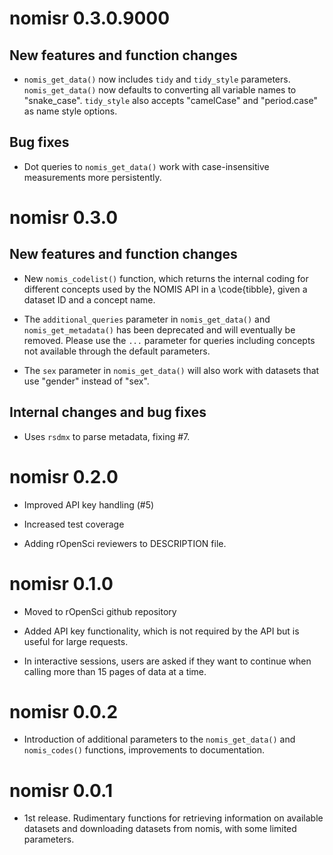 
# nomisr 0.3.0.9000

## New features and function changes

* `nomis_get_data()` now includes `tidy` and `tidy_style` parameters. 
`nomis_get_data()` now defaults to converting all variable names to 
"snake_case". `tidy_style` also accepts "camelCase" and "period.case" as name
style options.

## Bug fixes

* Dot queries to `nomis_get_data()` work with case-insensitive measurements 
more persistently. 




# nomisr 0.3.0

## New features and function changes

* New `nomis_codelist()` function, which returns the internal coding for 
different concepts used by the NOMIS API in a \code{tibble}, given a dataset 
ID and a concept name. 

* The `additional_queries` parameter in `nomis_get_data()` and 
`nomis_get_metadata()` has been deprecated and will eventually be removed. 
Please use the `...` parameter for queries including concepts not available 
through the default parameters.

* The `sex` parameter in `nomis_get_data()` will also work with datasets that 
use "gender" instead of "sex".

## Internal changes and bug fixes

* Uses `rsdmx` to parse metadata, fixing #7.

# nomisr 0.2.0

* Improved API key handling (#5)

* Increased test coverage

* Adding rOpenSci reviewers to DESCRIPTION file.


# nomisr 0.1.0

* Moved to rOpenSci github repository

* Added API key functionality, which is not required by the API but is 
useful for large requests.

* In interactive sessions, users are asked if they want to continue when 
calling more than 15 pages of data at a time.

# nomisr 0.0.2

* Introduction of additional parameters to the `nomis_get_data()` and 
`nomis_codes()` functions, improvements to documentation.

# nomisr 0.0.1

* 1st release. Rudimentary functions for retrieving information on available 
datasets and downloading datasets from nomis, with some limited parameters.

